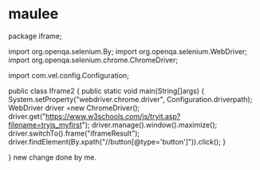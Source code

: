 # maulee
package iframe;

import org.openqa.selenium.By;
import org.openqa.selenium.WebDriver;
import org.openqa.selenium.chrome.ChromeDriver;

import com.vel.config.Configuration;

public class Iframe2 {
	public static void main(String[]args) {
		System.setProperty("webdriver.chrome.driver", Configuration.driverpath);
		WebDriver driver =new ChromeDriver();
		driver.get("https://www.w3schools.com/js/tryit.asp?filename=tryjs_myfirst");
		driver.manage().window().maximize();
		driver.switchTo().frame("iframeResult");
		driver.findElement(By.xpath("//button[@type='button']")).click();
	}

}
new change done by me.
